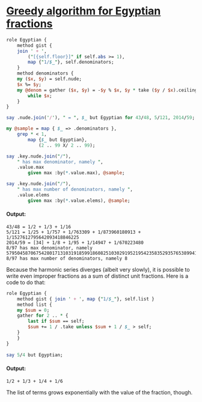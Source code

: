[1]: https://rosettacode.org/wiki/Greedy_algorithm_for_Egyptian_fractions

# [Greedy algorithm for Egyptian fractions][1]



```perl
role Egyptian {
    method gist {
	join ' + ',
	    ("[{self.floor}]" if self.abs >= 1),
	    map {"1/$_"}, self.denominators;
    }
    method denominators {
	my ($x, $y) = self.nude;
	$x %= $y;
	my @denom = gather ($x, $y) = -$y % $x, $y * take ($y / $x).ceiling
	    while $x;
    }
}

say .nude.join('/'), " = ", $_ but Egyptian for 43/48, 5/121, 2014/59;

my @sample = map { $_ => .denominators },
    grep * < 1, 
        map {$_ but Egyptian}, 
            (2 .. 99 X/ 2 .. 99);

say .key.nude.join("/"),
    " has max denominator, namely ",
    .value.max
        given max :by(*.value.max), @sample;

say .key.nude.join("/"),
    " has max number of denominators, namely ",
    .value.elems
        given max :by(*.value.elems), @sample;
```

#### Output:
```
43/48 = 1/2 + 1/3 + 1/16
5/121 = 1/25 + 1/757 + 1/763309 + 1/873960180913 + 1/1527612795642093418846225
2014/59 = [34] + 1/8 + 1/95 + 1/14947 + 1/670223480
8/97 has max denominator, namely 579504587067542801713103191859918608251030291952195423583529357653899418686342360361798689053273749372615043661810228371898539583862011424993909789665
8/97 has max number of denominators, namely 8
```


Because the harmonic series diverges (albeit very slowly), it is possible to write even improper fractions as a sum of distinct unit fractions.  Here is a code to do that:

```perl
role Egyptian {
    method gist { join ' + ', map {"1/$_"}, self.list }
    method list {
	my $sum = 0;
	gather for 2 .. * {
	    last if $sum == self;
	    $sum += 1 / .take unless $sum + 1 / $_ > self;
	}
    }
}
 
say 5/4 but Egyptian;
```

#### Output:
```
1/2 + 1/3 + 1/4 + 1/6
```


The list of terms grows exponentially with the value of the fraction, though.
